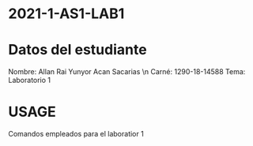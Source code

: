 # 2021-1-AS1-LAB1
# Datos del estudiante
Nombre: Allan Rai Yunyor Acan Sacarias  \n
Carné: 1290-18-14588
Tema: Laboratorio 1 

# USAGE
Comandos empleados para el laboratior 1
